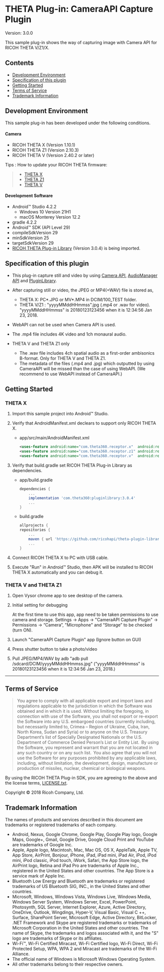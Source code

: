 # THETA Plug-in: CameraAPI Capture Plugin

Version: 3.0.0

This sample plug-in shows the way of capturing image with Camera API for RICOH THETA V/Z1/X.

## Contents

* [Development Environment](#requirements)
* [Specification of this plugin](#specification)
* [Getting Started](#started)
* [Terms of Service](#terms)
* [Trademark Information](#trademark)

<a name="requirements"></a>

## Development Environment

This sample plug-in has been developed under the following conditions.

#### Camera

* RICOH THETA X (Version 1.10.1)
* RICOH THETA Z1 (Version 2.10.3)
* RICOH THETA V (Version 2.40.2 or later)

Tips : How to update your RICOH THETA firmware:
> * [THETA X](https://support.theta360.com/en/manual/x/content/update/update_01.html)
> * [THETA Z1](https://support.theta360.com/en/manual/z1/content/update/update_01.html)
> * [THETA V](https://support.theta360.com/en/manual/v/content/update/update_01.html)

#### Development Software

* Android&trade; Studio 4.2.2
    * Windows 10 Version 21H1
    * macOS Monterey Version 12.2
* gradle 4.2.2
* Android&trade; SDK (API Level 29)
* compileSdkVersion 29
* minSdkVersion 25
* targetSdkVersion 29
* [RICOH THETA Plug-in Library](https://github.com/ricohapi/theta-plugin-library) (Version 3.0.4) is being imported.

<a name="specification"></a>

## Specification of this plugin
* This plug-in capture still and video by using [Camera API](https://api.ricoh/docs/theta-plugin-reference/camera-api/), [AudioManager API](https://api.ricoh/docs/theta-plugin-reference/audio-manager-api/) and [PluginLibrary](https://github.com/ricohapi/theta-plugin-sdk/tree/master/pluginlibrary).
* After capturing still or video, the JPEG or MP4(+WAV) file is stored as,
    * THETA X: PC*.JPG or MV*.MP4 in DCIM/100_TEST folder.
    * THETA V/Z1 : "yyyyMMddHHmmss".jpg (.mp4 or .wav for video). "yyyyMMddHHmmss" is 20180123123456 when it is 12:34:56 Jan 23, 2018.
* WebAPI can not be used when Camera API is used.
* The .mp4 file includes 4K video and 1ch monaural audio.

* THETA V and THETA Z1 only
    * The .wav file includes 4ch spatial audio as a first-order ambisonics B-format. Only for THETA V and THETA Z1.
    * The metadata of the files (.mp4 and .jpg) which outputted by using CameraAPI will be missed than the case of using WebAPI. (We recommend to use WebAPI instead of CameraAPI.)

<a name="started"></a>

## Getting Started

### THETA X
1. Import this sample project into Android&trade; Studio.
1. Verify that AndroidManifest.xml declears to support only RICOH THETA X.
    * app/src/main/AndroidManifest.xml

        ```xml
        <uses-feature android:name="com.theta360.receptor.x"  android:required="true" />
        <uses-feature android:name="com.theta360.receptor.z1" android:required="true" />
        <uses-feature android:name="com.theta360.receptor.v"  android:required="true" />
        ```

1. Verify that build.gradle set RICOH THETA Plug-in Library as dependencies.
    * app/build.gradle

        ```gradle
        dependencies {
            ...
            implementation 'com.theta360:pluginlibrary:3.0.4'
            ...
        }
        ```

    * build.gradle

        ```gradle
        allprojects {
        repositories {
            ...
            maven { url 'https://github.com/ricohapi/theta-plugin-library/raw/master/repository' }
            ...
        }
        ```

1. Connect RICOH THETA X to PC with USB cable.
1. Execute "Run" in Android&trade; Studio, then APK will be installed to RICOH THETA X automatically and you can debug it.

### THETA V and THETA Z1
1. Open Vysor chrome app to see desktop of the camera.
1. Initial setting for debugging

    At the first time to use this app, app need to be taken permissions to use camera and storage.
    Settings → Apps → "CameraAPI Capture Plugin" → Permissions →
      “Camera”, "Microphone" and “Storage” to be checked (turn ON).

1. Launch "CameraAPI Capture Plugin" app
    (Ignore button on GUI)
1. Press shutter button to take a photo/video
1. Pull JPEG/MP4/WAV by adb
    "adb pull /sdcard/DCIM/yyyyMMddHHmmss.jpg" ("yyyyMMddHHmmss" is 20180123123456 when it is 12:34:56 Jan 23, 2018.)

---

<a name="terms"></a>
## Terms of Service

> You agree to comply with all applicable export and import laws and regulations applicable to the jurisdiction in which the Software was obtained and in which it is used. Without limiting the foregoing, in connection with use of the Software, you shall not export or re-export the Software  into any U.S. embargoed countries (currently including, but necessarily limited to, Crimea – Region of Ukraine, Cuba, Iran, North Korea, Sudan and Syria) or  to anyone on the U.S. Treasury Department’s list of Specially Designated Nationals or the U.S. Department of Commerce Denied Person’s List or Entity List.  By using the Software, you represent and warrant that you are not located in any such country or on any such list.  You also agree that you will not use the Software for any purposes prohibited by any applicable laws, including, without limitation, the development, design, manufacture or production of missiles, nuclear, chemical or biological weapons.

By using the RICOH THETA Plug-in SDK, you are agreeing to the above and the license terms, [LICENSE.txt](LICENSE.txt).

Copyright &copy; 2018 Ricoh Company, Ltd.

<a name="trademark"></a>
## Trademark Information

The names of products and services described in this document are trademarks or registered trademarks of each company.

* Android, Nexus, Google Chrome, Google Play, Google Play logo, Google Maps, Google+, Gmail, Google Drive, Google Cloud Print and YouTube are trademarks of Google Inc.
* Apple, Apple logo, Macintosh, Mac, Mac OS, OS X, AppleTalk, Apple TV, App Store, AirPrint, Bonjour, iPhone, iPad, iPad mini, iPad Air, iPod, iPod mini, iPod classic, iPod touch, iWork, Safari, the App Store logo, the AirPrint logo, Retina and iPad Pro are trademarks of Apple Inc., registered in the United States and other countries. The App Store is a service mark of Apple Inc.
* Bluetooth Low Energy and Bluetooth are trademarks or registered trademarks of US Bluetooth SIG, INC., in the United States and other countries.
* Microsoft, Windows, Windows Vista, Windows Live, Windows Media, Windows Server System, Windows Server, Excel, PowerPoint, Photosynth, SQL Server, Internet Explorer, Azure, Active Directory, OneDrive, Outlook, Wingdings, Hyper-V, Visual Basic, Visual C ++, Surface, SharePoint Server, Microsoft Edge, Active Directory, BitLocker, .NET Framework and Skype are registered trademarks or trademarks of Microsoft Corporation in the United States and other countries. The name of Skype, the trademarks and logos associated with it, and the "S" logo are trademarks of Skype or its affiliates.
* Wi-Fi™, Wi-Fi Certified Miracast, Wi-Fi Certified logo, Wi-Fi Direct, Wi-Fi Protected Setup, WPA, WPA 2 and Miracast are trademarks of the Wi-Fi Alliance.
* The official name of Windows is Microsoft Windows Operating System.
* All other trademarks belong to their respective owners.
